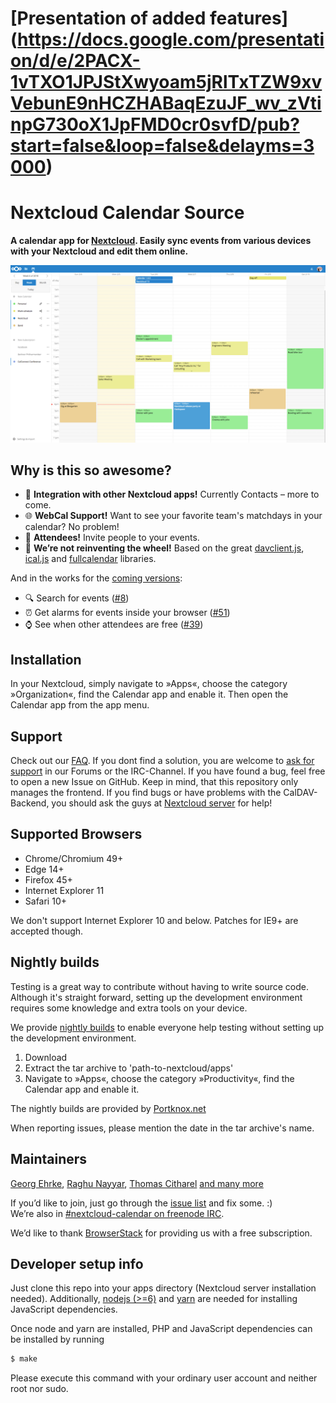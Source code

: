 # [Presentation of added features] (https://docs.google.com/presentation/d/e/2PACX-1vTXO1JPJStXwyoam5jRlTxTZW9xvVebunE9nHCZHABaqEzuJF_wv_zVtinpG730oX1JpFMD0cr0svfD/pub?start=false&loop=false&delayms=3000)
# Nextcloud Calendar Source

**A calendar app for [Nextcloud](http://nextcloud.com). Easily sync events from various devices with your Nextcloud and edit them online.**  

![](https://raw.githubusercontent.com/nextcloud/screenshots/master/apps/Calendar/view_week.png)

## Why is this so awesome?

* :rocket: **Integration with other Nextcloud apps!** Currently Contacts – more to come.
* :globe_with_meridians: **WebCal Support!** Want to see your favorite team's matchdays in your calendar? No problem!
* :raising_hand: **Attendees!** Invite people to your events.
* :see_no_evil: **We’re not reinventing the wheel!** Based on the great [davclient.js](https://github.com/evert/davclient.js), [ical.js](https://github.com/mozilla-comm/ical.js) and [fullcalendar](https://github.com/fullcalendar/fullcalendar) libraries.

And in the works for the [coming versions](https://github.com/nextcloud/calendar/milestones/):
* :mag: Search for events ([#8](https://github.com/nextcloud/calendar/issues/8))
* :alarm_clock: Get alarms for events inside your browser ([#51](https://github.com/nextcloud/calendar/issues/51))
* :watch: See when other attendees are free ([#39](https://github.com/nextcloud/calendar/issues/39))

## Installation

In your Nextcloud, simply navigate to »Apps«, choose the category »Organization«, find the Calendar app and enable it.
Then open the Calendar app from the app menu.

## Support

Check out our [FAQ](https://github.com/nextcloud/calendar/wiki/FAQs). If you dont find a solution, you are welcome to [ask for support](https://help.nextcloud.com) in our Forums or the IRC-Channel. If you have found a bug, feel free to open a new Issue on GitHub. Keep in mind, that this repository only manages the frontend. If you find bugs or have problems with the CalDAV-Backend, you should ask the guys at [Nextcloud server](https://github.com/nextcloud/server) for help!

## Supported Browsers

* Chrome/Chromium 49+
* Edge 14+
* Firefox 45+
* Internet Explorer 11
* Safari 10+

We don't support Internet Explorer 10 and below. Patches for IE9+ are accepted though.

## Nightly builds

Testing is a great way to contribute without having to write source code.
Although it's straight forward, setting up the development environment requires some knowledge and extra tools on your device.

We provide [nightly builds](https://nightly.portknox.net/calendar/?C=M;O=D) to enable everyone help testing without setting up the development environment.  

1. Download
2. Extract the tar archive to 'path-to-nextcloud/apps'
3. Navigate to »Apps«, choose the category »Productivity«, find the Calendar app and enable it.

The nightly builds are provided by [Portknox.net](https://portknox.net)

When reporting issues, please mention the date in the tar archive's name.

## Maintainers

[Georg Ehrke](https://github.com/georgehrke), [Raghu Nayyar](https://github.com/raghunayyar), [Thomas Citharel](https://github.com/tcitworld) [and many more](https://github.com/nextcloud/calendar/graphs/contributors)

If you’d like to join, just go through the [issue list](https://github.com/nextcloud/calendar/issues?q=is%3Aopen+is%3Aissue+label%3A%22starter+issue%22) and fix some. :)   
We’re also in [#nextcloud-calendar on freenode IRC](https://webchat.freenode.net/?channels=nextcloud-calendar).

We’d like to thank [BrowserStack](https://www.browserstack.com) for providing us with a free subscription.

## Developer setup info

Just clone this repo into your apps directory (Nextcloud server installation needed). Additionally,  [nodejs (>=6)](https://nodejs.org/en/download/package-manager/) and [yarn](http://yarnpkg.com) are needed for installing JavaScript dependencies.

Once node and yarn are installed, PHP and JavaScript dependencies can be installed by running
```bash
$ make
```
Please execute this command with your ordinary user account and neither root nor sudo.
